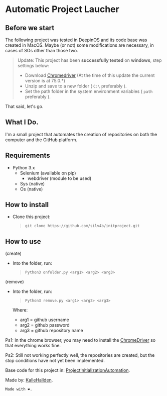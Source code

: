 # Automatic Project Laucher

## Before we start

The following project was tested in DeepinOS and its code base was created in MacOS. Maybe (or not) some modifications are necessary, in cases of SOs other than those two.

> Update: This project has been **successfully tested** on **windows**, step settings below:
> 
> * Download [Chromedriver](https://chromedriver.storage.googleapis.com/index.html?path=75.0.3770.8/) (At the time of this update the current version is at 75.0.*)
> * Unzip and save to a new folder ( `C:\` preferably ).
> * Set the path folder in the system environment variables ( `path` preferably ).

That said, let's go.

## What I Do.

I'm a small project that automates the creation of repositories on both the computer and the GitHub platform.

## Requirements

- Python 3.x
  - Selenium (available on pip)
    - webdriver (module to be used)
  - Sys (native)
  - Os (native)

## How to install

- Clone this project:
  > `git clone https://github.com/silv4b/initproject.git`

## How to use

(create)

- Into the folder, run:
  > `Python3 onfolder.py <arg1> <arg2> <arg3>`

(remove)

- Into the folder, run:
  > `Python3 remove.py <arg1> <arg2> <arg3>`

  Where:
  - arg1 = github username
  - arg2 = github password
  - arg3 = github repository name

Ps1: In the chrome browser, you may need to install the [ChromeDriver](http://chromedriver.chromium.org/downloads) so that everything works fine.

Ps2: Still not working perfectly well, the repositories are created, but the stop conditions have not yet been implemented.

Base code for this project in: [ProjectInitializationAutomation](https://github.com/KalleHallden/ProjectInitializationAutomation).

Made by: [KalleHallden](https://github.com/KalleHallden).

`Made with ❤.`
